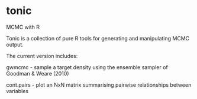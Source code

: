 # tonic
MCMC with R

Tonic is a collection of pure R tools for generating and manipulating MCMC output. 

The current version includes:

 gwmcmc     - sample a target density using the ensemble sampler of Goodman & Weare (2010)

 cont.pairs - plot an NxN matrix summarising pairwise relationships between variables


